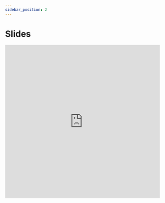 ```yaml
---
sidebar_position: 2
---
```


# Slides

<iframe src="https://docs.google.com/presentation/d/1lD0FwCsISVxMZXM3ec4FI5BIghGGhUjP1baXeszjhNo/edit?usp=sharing" frameborder="0" width="100%" height="500px"></iframe> 
